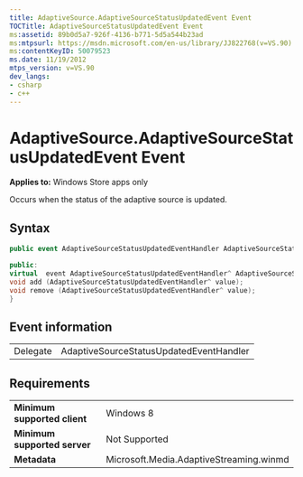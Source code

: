 ```yaml
---
title: AdaptiveSource.AdaptiveSourceStatusUpdatedEvent Event
TOCTitle: AdaptiveSourceStatusUpdatedEvent Event
ms:assetid: 89b0d5a7-926f-4136-b771-5d5a544b23ad
ms:mtpsurl: https://msdn.microsoft.com/en-us/library/JJ822768(v=VS.90)
ms:contentKeyID: 50079523
ms.date: 11/19/2012
mtps_version: v=VS.90
dev_langs:
- csharp
- c++
---
```


# AdaptiveSource.AdaptiveSourceStatusUpdatedEvent Event

**Applies to:** Windows Store apps only

Occurs when the status of the adaptive source is updated.

## Syntax

``` csharp
public event AdaptiveSourceStatusUpdatedEventHandler AdaptiveSourceStatusUpdatedEvent
```

``` c++
public:
virtual  event AdaptiveSourceStatusUpdatedEventHandler^ AdaptiveSourceStatusUpdatedEvent {
void add (AdaptiveSourceStatusUpdatedEventHandler^ value);
void remove (AdaptiveSourceStatusUpdatedEventHandler^ value);
}
```

## Event information

|||
|--- |--- |
|Delegate|AdaptiveSourceStatusUpdatedEventHandler|


## Requirements

|||
|--- |--- |
|**Minimum supported client**|Windows 8|
|**Minimum supported server**|Not Supported|
|**Metadata**|Microsoft.Media.AdaptiveStreaming.winmd|


